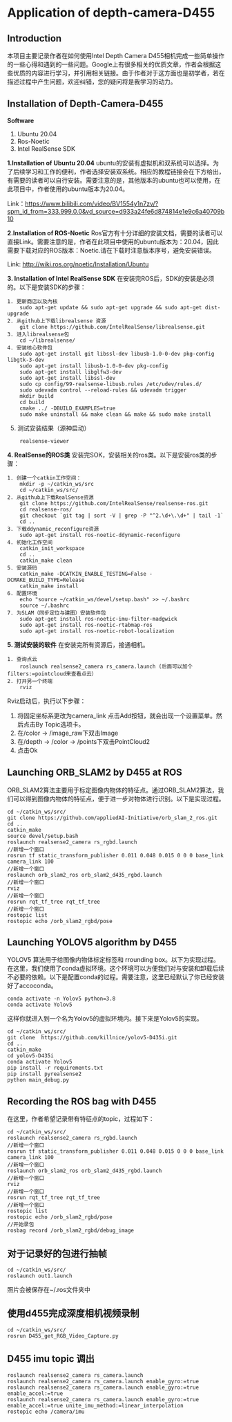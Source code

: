 # Application of depth-camera-D455
## Introduction

本项目主要记录作者在如何使用Intel Depth Camera D455相机完成一些简单操作的一些心得和遇到的一些问题。Google上有很多相关的优质文章，作者会根据这些优质的内容进行学习，并引用相关链接。由于作者对于这方面也是初学者，若在描述过程中产生问题，欢迎纠错，您的疑问将是我学习的动力。

## Installation of Depth-Camera-D455

**Software**
1. Ubuntu 20.04
2. Ros-Noetic
3. Intel RealSense SDK

**1.Installation of Ubuntu 20.04**
ubuntu的安装有虚拟机和双系统可以选择。为了后续学习和工作的便利，作者选择安装双系统。相应的教程链接会在下方给出，有需要的读者可以自行安装。需要注意的是，其他版本的ubuntu也可以使用，在此项目中，作者使用的ubuntu版本为20.04。

Link：https://www.bilibili.com/video/BV1554y1n7zv/?spm_id_from=333.999.0.0&vd_source=d933a24fe6d874814e1e9c6a40709b10


**2.Installation of ROS-Noetic**
Ros官方有十分详细的安装文档，需要的读者可以直接Link。需要注意的是，作者在此项目中使用的ubuntu版本为：20.04，因此需要下载对应的ROS版本：Noetic.请在下载时注意版本序号，避免安装错误。

Link: http://wiki.ros.org/noetic/Installation/Ubuntu

**3. Installation of Intel RealSense SDK**
在安装完ROS后，SDK的安装是必须的。以下是安装SDK的步骤：
```
1. 更新商店以及內核
    sudo apt-get update && sudo apt-get upgrade && sudo apt-get dist-upgrade
2. 从github上下载librealsense 资源
    git clone https://github.com/IntelRealSense/librealsense.git
3. 进入librealsense包
    cd ~/librealsense/
4. 安装核心软件包
    sudo apt-get install git libssl-dev libusb-1.0-0-dev pkg-config libgtk-3-dev
    sudo apt-get install libusb-1.0-0-dev pkg-config
    sudo apt-get install libglfw3-dev
    sudo apt-get install libssl-dev
    sudo cp config/99-realsense-libusb.rules /etc/udev/rules.d/
    sudo udevadm control --reload-rules && udevadm trigger 
    mkdir build
    cd build
    cmake ../ -DBUILD_EXAMPLES=true
    sudo make uninstall && make clean && make && sudo make install
```
5. 测试安装结果（源神启动）
```
    realsense-viewer 
```
**4. RealSense的ROS类**
安装完SOK，安装相关的ros类。以下是安装ros类的步骤：
```
1. 创建一个catkin工作空间：
    mkdir -p ~/catkin_ws/src
    cd ~/catkin_ws/src/
2. 从github上下载RealSense资源
    git clone https://github.com/IntelRealSense/realsense-ros.git
    cd realsense-ros/
    git checkout `git tag | sort -V | grep -P "^2.\d+\.\d+" | tail -1`
    cd ..
3. 下载ddynamic_reconfigure资源
    sudo apt-get install ros-noetic-ddynamic-reconfigure
4. 初始化工作空间
    catkin_init_workspace
    cd ..
    catkin_make clean
5. 安装源码
    catkin_make -DCATKIN_ENABLE_TESTING=False -DCMAKE_BUILD_TYPE=Release
    catkin_make install
6. 配置环境
    echo "source ~/catkin_ws/devel/setup.bash" >> ~/.bashrc
    source ~/.bashrc
7. 为SLAM（同步定位与建图）安装软件包
    sudo apt-get install ros-noetic-imu-filter-madgwick
    sudo apt-get install ros-noetic-rtabmap-ros
    sudo apt-get install ros-noetic-robot-localization
```
**5. 测试安装的软件**
在安装完所有资源后，接通相机。
```
1. 查询点云
    roslaunch realsense2_camera rs_camera.launch (后面可以加个filters:=pointcloud来查看点云）
2. 打开另一个终端
    rviz
```
Rviz启动后，执行以下步骤：
1. 将固定坐标系更改为camera_link
点击Add按钮，就会出现一个设置菜单。然后点击By Topic选项卡。
2. 在/color -> /image_raw下双击Image
3. 在/depth -> /color -> /points下双击PointCloud2
4. 点击Ok

## Launching ORB_SLAM2 by D455 at ROS
ORB_SLAM2算法主要用于标定图像内物体的特征点。通过ORB_SLAM2算法，我们可以得到图像内物体的特征点，便于进一步对物体进行识别。以下是实现过程。

```
cd ~/catkin_ws/src/
git clone https://github.com/appliedAI-Initiative/orb_slam_2_ros.git
cd ..
catkin_make
source devel/setup.bash
roslaunch realsense2_camera rs_rgbd.launch
//新增一个窗口
rosrun tf static_transform_publisher 0.011 0.048 0.015 0 0 0 base_link camera_link 100
//新增一个窗口
roslaunch orb_slam2_ros orb_slam2_d435_rgbd.launch
//新增一个窗口
rviz
//新增一个窗口
rosrun rqt_tf_tree rqt_tf_tree
//新增一个窗口
rostopic list
rostopic echo /orb_slam2_rgbd/pose
```

## Launching YOLOV5 algorithm by D455 
YOLOV5 算法用于给图像内物体标定标签和 rrounding box。以下为实现过程。
在这里，我们使用了conda虚拟环境。这个环境可以方便我们对与安装和卸载后续不必要的依赖。以下是配置conda的过程。需要注意，这里已经默认了你已经安装好了accoconda。
```
conda activate -n Yolov5 python=3.8
conda activate Yolov5
```
这样你就进入到一个名为Yolov5的虚拟环境内。接下来是Yolov5的实现。
```
cd ~/catkin_ws/src/
git clone  https://github.com/killnice/yolov5-D435i.git
cd ..
catkin_make
cd yolov5-D435i
conda activate Yolov5
pip install -r requirements.txt
pip install pyrealsense2
python main_debug.py
```

## Recording the ROS bag with D455
在这里，作者希望记录带有特征点的topic，过程如下：
```
cd ~/catkin_ws/src/
roslaunch realsense2_camera rs_rgbd.launch
//新增一个窗口
rosrun tf static_transform_publisher 0.011 0.048 0.015 0 0 0 base_link camera_link 100
//新增一个窗口
roslaunch orb_slam2_ros orb_slam2_d435_rgbd.launch
//新增一个窗口
rviz
//新增一个窗口
rosrun rqt_tf_tree rqt_tf_tree
//新增一个窗口
rostopic list
rostopic echo /orb_slam2_rgbd/pose
//开始录包
rosbag record /orb_slam2_rgbd/debug_image
```

## 对于记录好的包进行抽帧
```
cd ~/catkin_ws/src/
roslaunch out1.launch
```
照片会被保存在~/.ros文件夹中

## 使用d455完成深度相机视频录制
```
cd ~/catkin_ws/src/
rosrun D455_get_RGB_Video_Capture.py
```


## D455 imu topic 调出
```
roslaunch realsense2_camera rs_camera.launch
roslaunch realsense2_camera rs_camera.launch enable_gyro:=true
roslaunch realsense2_camera rs_camera.launch enable_gyro:=true enable_accel:=true
roslaunch realsense2_camera rs_camera.launch enable_gyro:=true enable_accel:=true unite_imu_method:=linear_interpolation
rostopic echo /camera/imu
```

